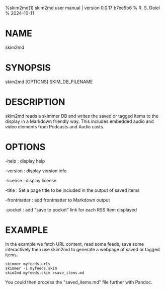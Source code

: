 %skim2md(1) skim2md user manual | version 0.0.17 b7ee5b6
% R. S. Doiel
% 2024-10-11

# NAME 

skim2md

# SYNOPSIS

skim2md [OPTIONS] SKIM_DB_FILENAME

# DESCRIPTION

skim2md reads a skimmer DB and writes the saved or tagged items 
to the display in a Markdown friendly way.  This includes embedded
audio and video elements from Podcasts and Audio casts.

# OPTIONS

-help
: display help

-version
: display version info

-license
: display license

-title
: Set a page title to be included in the output of saved items

-frontmatter
: add frontmatter to Markdown output

-pocket
: add "save to pocket" link for each RSS Item displayed

# EXAMPLE

In the example we fetch URL content, read some feeds, save some interactively
then use skim2md to generate a webpage of saved or tagged items.

~~~
skimmer myfeeds.urls
skimmer -i myfeeds.skim
skim2md myfeeds.skim >save_items.md
~~~

You could then process the "saved_items.md" file further with Pandoc.


